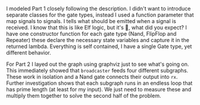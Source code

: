 I modeled Part 1 closely following the description. I didn't want to introduce separate
classes for the gate types, instead I used a function parameter that map signals to signals.
I tells what should be emitted when a signal is received. I know that this is like Elf logic, 
but it's 🎄, what did you expect? I have one constructor function for each
gate type (Nand, FlipFlop and Repeater) these declare the necessary state variables
and capture it in the returned lambda. Everything is self contained, I have a single Gate type, 
yet different behavior.

For Part 2 I layed out the graph using graphviz just to see what's going on. 
This immediately showed that `broadcaster` feeds four different subgraphs. 
These work in isolation and a Nand gate connects their output into `rx`. Further 
investigation shows that each subgraph runs in an endless loop that has prime 
length (at least for  my input). We just need to measure these and multiply 
them together to solve the second half of the problem.
